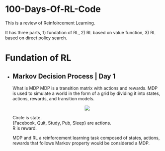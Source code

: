 100-Days-Of-RL-Code
===

This is a review of Reinfoircement Learning.

It has three parts, 1) fundation of RL, 2) RL based on value function, 3) RL based on direct policy search.

# Fundation of RL

- ## Markov Decision Process | Day 1

  What is MDP
  MDP is a transition matrix with actions and rewards.
  MDP is used to simulate a world in the form of a grid by dividing it into states, actions, rewards, and transition models.
  
  <p align="center">
  <img src="https://github.com">
  </p>
  Circle is state.<br>
  {Facebook, Quit, Study, Pub, Sleep} are actions.<br>
  R is reward.

  MDP and RL
  a reinforcement learning task composed of states, actions, rewards that follows Markov property would be considered a MDP.
